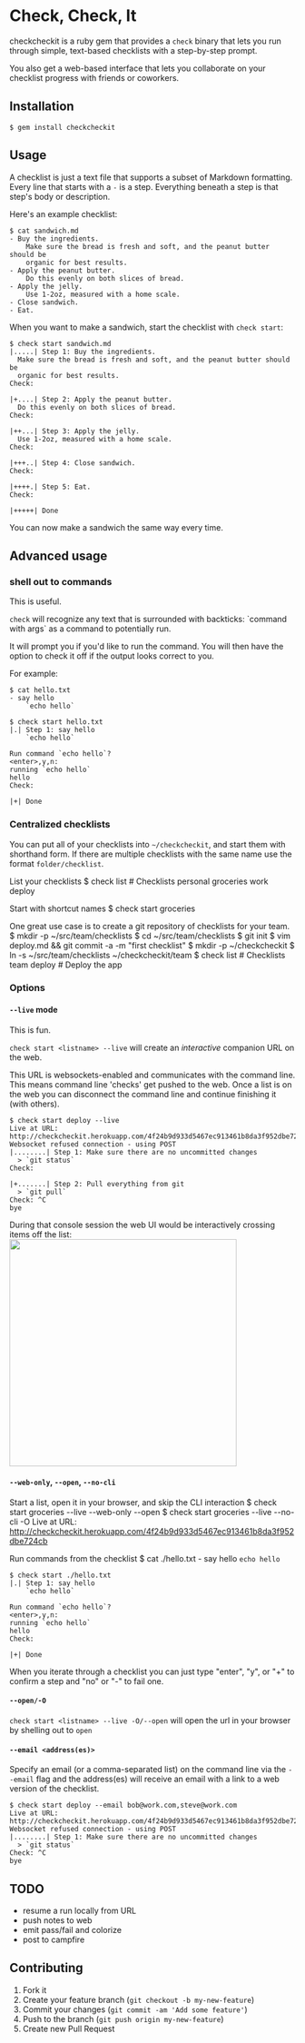 # Check, Check, It

checkcheckit is a ruby gem that provides a `check` binary that lets you run
through simple, text-based checklists with a step-by-step prompt.

You also get a web-based interface that lets you collaborate on your checklist
progress with friends or coworkers.

## Installation

    $ gem install checkcheckit

## Usage

A checklist is just a text file that supports a subset of Markdown formatting.
Every line that starts with a `-` is a step.
Everything beneath a step is that step's body or description.

Here's an example checklist:

    $ cat sandwich.md
    - Buy the ingredients.
        Make sure the bread is fresh and soft, and the peanut butter should be
        organic for best results.
    - Apply the peanut butter.
        Do this evenly on both slices of bread.
    - Apply the jelly.
        Use 1-2oz, measured with a home scale.
    - Close sandwich.
    - Eat.

When you want to make a sandwich, start the checklist with `check start`:

    $ check start sandwich.md
    |.....| Step 1: Buy the ingredients.
      Make sure the bread is fresh and soft, and the peanut butter should be
      organic for best results.
    Check:

    |+....| Step 2: Apply the peanut butter.
      Do this evenly on both slices of bread.
    Check:

    |++...| Step 3: Apply the jelly.
      Use 1-2oz, measured with a home scale.
    Check:

    |+++..| Step 4: Close sandwich.
    Check:

    |++++.| Step 5: Eat.
    Check:

    |+++++| Done

You can now make a sandwich the same way every time.

## Advanced usage

### shell out to commands

This is useful.

`check` will recognize any text that is surrounded with backticks:
\`command with args\` as a command to potentially run.

It will prompt you if you'd like to run the command. You will then have the
option to check it off if the output looks correct to you.

For example:

    $ cat hello.txt
    - say hello
        `echo hello`

    $ check start hello.txt
    |.| Step 1: say hello
        `echo hello`

    Run command `echo hello`?
    <enter>,y,n:
    running `echo hello`
    hello
    Check:

    |+| Done

### Centralized checklists

You can put all of your checklists into `~/checkcheckit`, and start them with
shorthand form. If there are multiple checklists with the same name use the
format `folder/checklist`.

List your checklists
    $ check list
    # Checklists
    personal
      groceries
    work
      deploy

Start with shortcut names
    $ check start groceries

One great use case is to create a git repository of checklists for your team.
    $ mkdir -p ~/src/team/checklists
    $ cd ~/src/team/checklists
    $ git init
    $ vim deploy.md && git commit -a -m "first checklist"
    $ mkdir -p ~/checkcheckit
    $ ln -s ~/src/team/checklists ~/checkcheckit/team
    $ check list
    # Checklists
    team
      deploy        # Deploy the app

### Options

#### `--live` mode

This is fun.

`check start <listname> --live` will create an _interactive_ companion URL on the web.

This URL is websockets-enabled and communicates with the command line.
This means command line 'checks' get pushed to the web. Once a list is on the web you can
disconnect the command line and continue finishing it (with others).

    $ check start deploy --live
    Live at URL: http://checkcheckit.herokuapp.com/4f24b9d933d5467ec913461b8da3f952dbe724cb
    Websocket refused connection - using POST
    |........| Step 1: Make sure there are no uncommitted changes
      > `git status`
    Check:

    |+.......| Step 2: Pull everything from git
      > `git pull`
    Check: ^C
    bye

During that console session the web UI would be interactively crossing items off the list:
<img height="400px" src="http://f.cl.ly/items/1h3V0L1a1p1a062I2X3f/Screen%20Shot%202012-12-16%20at%209.37.56%20PM.png" />

#### `--web-only`, `--open`, `--no-cli`

Start a list, open it in your browser, and skip the CLI interaction
    $ check start groceries --live --web-only --open
    $ check start groceries --live --no-cli -O
    Live at URL: http://checkcheckit.herokuapp.com/4f24b9d933d5467ec913461b8da3f952dbe724cb

Run commands from the checklist
    $ cat ./hello.txt
    - say hello
        `echo hello`

    $ check start ./hello.txt
    |.| Step 1: say hello
        `echo hello`

    Run command `echo hello`?
    <enter>,y,n:
    running `echo hello`
    hello
    Check:

    |+| Done

When you iterate through a checklist you can just type "enter", "y", or "+" to confirm a step and "no" or "-" to
fail one.

#### `--open/-O`

`check start <listname> --live -O/--open` will open the url in your browser by shelling out to `open`

#### `--email <address(es)>`
Specify an email (or a comma-separated list) on the command line via the `--email` flag and
the address(es) will receive an email with a link to a web version of the checklist.


    $ check start deploy --email bob@work.com,steve@work.com
    Live at URL: http://checkcheckit.herokuapp.com/4f24b9d933d5467ec913461b8da3f952dbe724cb
    Websocket refused connection - using POST
    |........| Step 1: Make sure there are no uncommitted changes
      > `git status`
    Check: ^C
    bye

## TODO

- resume a run locally from URL
- push notes to web
- emit pass/fail and colorize
- post to campfire

## Contributing

1. Fork it
2. Create your feature branch (`git checkout -b my-new-feature`)
3. Commit your changes (`git commit -am 'Add some feature'`)
4. Push to the branch (`git push origin my-new-feature`)
5. Create new Pull Request
